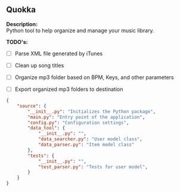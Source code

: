 ## Quokka

**Description:**  
Python tool to help organize and manage your music library.

**TODO's:**
- [ ] Parse XML file generated by iTunes
- [ ] Clean up song titles
- [ ] Organize mp3 folder based on BPM, Keys, and other parameters
- [ ] Export organized mp3 folders to destination


```json
{
    "source": {
        "__init__.py": "Initializes the Python package",
        "main.py": "Entry point of the application",
        "config.py": "Configuration settings",
        "data_tool": {
            "__init__.py": "",
            "data_searcher.py": "User model class",
            "data_parser.py": "Item model class"
        },
        "tests": {
            "__init__.py": "",
            "test_parser.py": "Tests for user model",
        }
    }
}
